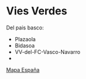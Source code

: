 # Vies Verdes

Del pais basco:
- Plazaola
- Bidasoa
- VV-del-FC-Vasco-Navarro
-
[Mapa España](https://www.google.com/maps/d/u/0/viewer?mid=1a5MyLFbBaDc_YpcOP9W1mqBekT4VKh9Y&ll=40.13625913200405%2C-4.549791984375027&z=6)
